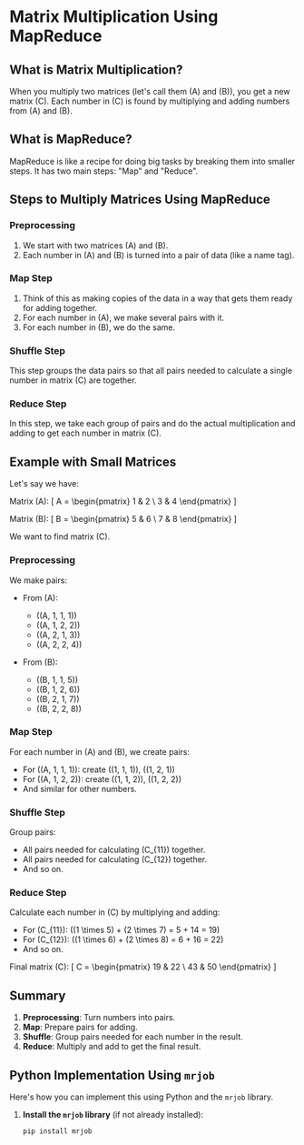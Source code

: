 # Matrix Multiplication Using MapReduce

## What is Matrix Multiplication?

When you multiply two matrices (let's call them \(A\) and \(B\)), you get a new matrix \(C\). Each number in \(C\) is found by multiplying and adding numbers from \(A\) and \(B\).

## What is MapReduce?

MapReduce is like a recipe for doing big tasks by breaking them into smaller steps. It has two main steps: "Map" and "Reduce".

## Steps to Multiply Matrices Using MapReduce

### Preprocessing

1. We start with two matrices \(A\) and \(B\).
2. Each number in \(A\) and \(B\) is turned into a pair of data (like a name tag).

### Map Step

1. Think of this as making copies of the data in a way that gets them ready for adding together.
2. For each number in \(A\), we make several pairs with it.
3. For each number in \(B\), we do the same.

### Shuffle Step

This step groups the data pairs so that all pairs needed to calculate a single number in matrix \(C\) are together.

### Reduce Step

In this step, we take each group of pairs and do the actual multiplication and adding to get each number in matrix \(C\).

## Example with Small Matrices

Let's say we have:

Matrix \(A\):
\[ A = \begin{pmatrix} 1 & 2 \\ 3 & 4 \end{pmatrix} \]

Matrix \(B\):
\[ B = \begin{pmatrix} 5 & 6 \\ 7 & 8 \end{pmatrix} \]

We want to find matrix \(C\).

### Preprocessing

We make pairs:

- From \(A\): 
  - \((A, 1, 1, 1)\)
  - \((A, 1, 2, 2)\)
  - \((A, 2, 1, 3)\)
  - \((A, 2, 2, 4)\)
  
- From \(B\): 
  - \((B, 1, 1, 5)\)
  - \((B, 1, 2, 6)\)
  - \((B, 2, 1, 7)\)
  - \((B, 2, 2, 8)\)

### Map Step

For each number in \(A\) and \(B\), we create pairs:

- For \((A, 1, 1, 1)\): create \((1, 1, 1)\), \((1, 2, 1)\)
- For \((A, 1, 2, 2)\): create \((1, 1, 2)\), \((1, 2, 2)\)
- And similar for other numbers.

### Shuffle Step

Group pairs:

- All pairs needed for calculating \(C_{11}\) together.
- All pairs needed for calculating \(C_{12}\) together.
- And so on.

### Reduce Step

Calculate each number in \(C\) by multiplying and adding:

- For \(C_{11}\): \((1 \times 5) + (2 \times 7) = 5 + 14 = 19\)
- For \(C_{12}\): \((1 \times 6) + (2 \times 8) = 6 + 16 = 22\)
- And so on.

Final matrix \(C\):
\[ C = \begin{pmatrix} 19 & 22 \\ 43 & 50 \end{pmatrix} \]

## Summary

1. **Preprocessing**: Turn numbers into pairs.
2. **Map**: Prepare pairs for adding.
3. **Shuffle**: Group pairs needed for each number in the result.
4. **Reduce**: Multiply and add to get the final result.

## Python Implementation Using `mrjob`

Here's how you can implement this using Python and the `mrjob` library.

1. **Install the `mrjob` library** (if not already installed):
   ```bash
   pip install mrjob
